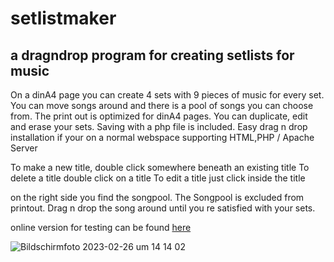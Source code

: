 # setlistmaker
## a dragndrop program for creating setlists for music

On a dinA4 page you can create 4 sets with 9 pieces of music for every set.
You can move songs around and there is a pool of songs you can choose from.
The print out is optimized for dinA4 pages.
You can duplicate, edit and erase your sets. Saving with a php file is included.
Easy drag n drop installation if your on a normal webspace supporting  HTML,PHP    / Apache Server  

To make a new title, double click somewhere beneath an existing title
To delete a title double click on a title
To edit a title just click inside the title

on the right side you find the songpool. The Songpool is excluded from printout.
Drag n drop  the song around until you  re satisfied with your sets.
  
  
online version for testing can be found [here](https://markscheel.de/archiv/setlistmaker/github-showoff)


![Bildschirmfoto 2023-02-26 um 14 14 02](https://user-images.githubusercontent.com/12836086/221412611-35ca8b8f-b4b0-4f53-ba3d-d56b22a093a1.png)

